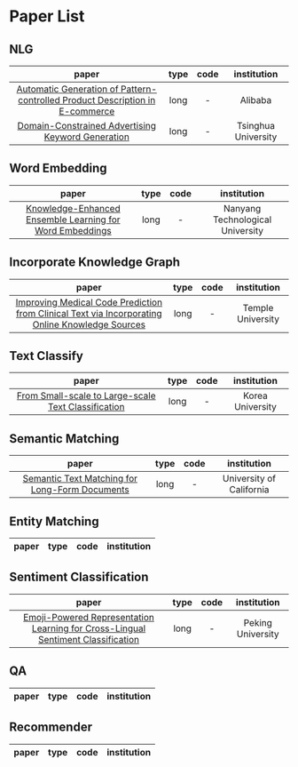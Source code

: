 # Paper List
## NLG  
|paper|type|code|institution|
|:---:|:-----------:|:--:|:----:|  
|[Automatic Generation of Pattern-controlled Product Description in E-commerce](https://dl.acm.org/citation.cfm?id=3313407)|long|-|Alibaba|  
|[Domain-Constrained Advertising Keyword Generation](https://dl.acm.org/citation.cfm?id=3313570)|long|-|Tsinghua University|

## Word Embedding
|paper|type|code|institution|
|:---:|:-----------:|:--:|:----:| 
|[Knowledge-Enhanced Ensemble Learning for Word Embeddings](https://dl.acm.org/citation.cfm?id=3313425)|long|-|Nanyang Technological University|

## Incorporate Knowledge Graph
|paper|type|code|institution|
|:---:|:-----------:|:--:|:----:| 
|[Improving Medical Code Prediction from Clinical Text via Incorporating Online Knowledge Sources](https://dl.acm.org/citation.cfm?id=3313485)|long|-|Temple University|

## Text Classify
|paper|type|code|institution|
|:---:|:-----------:|:--:|:----:| 
|[From Small-scale to Large-scale Text Classification](https://dl.acm.org/citation.cfm?id=3313563)|long|-|Korea University|

## Semantic Matching
|paper|type|code|institution|
|:---:|:-----------:|:--:|:----:| 
|[Semantic Text Matching for Long-Form Documents](https://dl.acm.org/citation.cfm?id=3313707)|long|-|University of California|

## Entity Matching
|paper|type|code|institution|
|:---:|:-----------:|:--:|:----:| 

## Sentiment Classification
|paper|type|code|institution|
|:---:|:-----------:|:--:|:----:| 
|[Emoji-Powered Representation Learning for Cross-Lingual Sentiment Classification](https://dl.acm.org/citation.cfm?id=33136000)|long|-|Peking University|

## QA
|paper|type|code|institution|
|:---:|:-----------:|:--:|:----:| 

## Recommender  
|paper|type|code|institution|
|:---:|:-----------:|:--:|:----:| 
